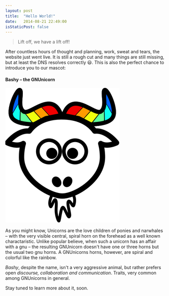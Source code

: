 ```yaml
---
layout: post
title:  "Hello World!"
date:   2014-08-21 22:49:00
isStaticPost: false
---
```


> Lift off, we have a lift off!

After countless hours of thought and planning, work, sweat and tears, the website just went live. It is still a rough cut and many things are still missing, but at least the DNS resolves correctly 😃. This is also the perfect chance to introduce you to our mascot:


#### __Bashy__ – the GNUnicorn

[![Bashy The GNUnicorn](/img/sprites/logo.png)](/img/sprites/logo-big.svg)

As you might know, Unicorns are the love children of ponies and narwhales – with the very visible central, spiral horn on the forehead as a well known charactaristic. Unlike popular believe, when such a unicorn has an affair with a gnu – the resulting GNUnicorn doesn't have one or three horns but the usual two gnu horns. A GNUnicorns horns, however, are spiral and colorful like the rainbow.

_Bashy_, despite the name, isn't a very aggressive animal, but rather prefers open _discourse, collaboration and communication_. Traits, very common among GNUnicorns in general.



Stay tuned to learn more about it, soon.


